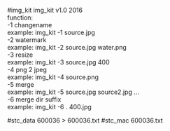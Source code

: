 #img_kit
img_kit v1.0 2016<br>
function:<br>
-1 changename<br>
example: img_kit -1 source.jpg<br>
-2 watermark<br>
example: img_kit -2 source.jpg water.png<br>
-3 resize<br>
example: img_kit -3 source.jpg 400<br>
-4 png 2 jpeg<br>
example: img_kit -4 source.png<br>
-5 merge<br>
example: img_kit -5 source.jpg source2.jpg ...<br>
-6 merge dir suffix<br>
example: img_kit -6 . 400.jpg<br>


#stc_data 600036 > 600036.txt
#stc_mac 600036.txt
